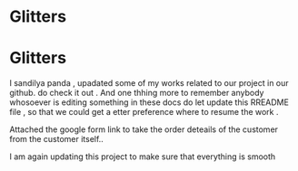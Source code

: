 # Glitters
<h1>Glitters</h1>
<p>I sandilya panda , upadated some of my works related to our project in our github. do check it out . And one thhing more to remember anybody whosoever is editing something in these docs do let update this RREADME file , so that we could get a etter preference where to resume the work .</p>
<p>Attached the google form link to take the order deteails of the customer from the customer itself..</p>
<p>I am again updating this project to make sure that everything is smooth</p>
